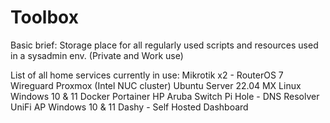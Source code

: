 # Toolbox

Basic brief: Storage place for all regularly used scripts and resources used in a sysadmin env. (Private and Work use)

List of all home services currently in use:
Mikrotik x2 - RouterOS 7
Wireguard
Proxmox (Intel NUC cluster)
Ubuntu Server 22.04
MX Linux
Windows 10 & 11
Docker
Portainer
HP Aruba Switch
Pi Hole - DNS Resolver
UniFi AP
Windows 10 & 11
Dashy - Self Hosted Dashboard
